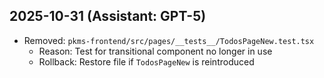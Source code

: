 ## 2025-10-31 (Assistant: GPT-5)

- Removed: `pkms-frontend/src/pages/__tests__/TodosPageNew.test.tsx`
  - Reason: Test for transitional component no longer in use
  - Rollback: Restore file if `TodosPageNew` is reintroduced


